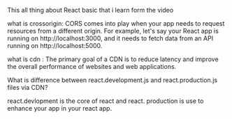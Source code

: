 This all thing about React basic that i learn form the video


what is crossorigin:
CORS comes into play when your app needs to request resources from a different origin. For example, let's say your React app is running on http://localhost:3000, and it needs to fetch data from an API running on http://localhost:5000.

what is cdn :
 The primary goal of a CDN is to reduce latency and improve the overall performance of websites and web applications.

 What is difference between react.development.js and react.production.js files via CDN?


 react.devlopment is the core of react and react. production is use to enhance your app in your react app.